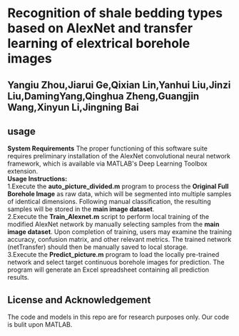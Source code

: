Recognition of shale bedding types based on AlexNet and transfer learning of elextrical borehole images
============
Yangiu Zhou,Jiarui Ge,Qixian Lin,Yanhui Liu,Jinzi Liu,DamingYang,Qinghua Zheng,Guangjin Wang,Xinyun Li,Jingning Bai
-----------
usage
-----------
**System Requirements**
The proper functioning of this software suite requires preliminary installation of the AlexNet convolutional neural network framework, which is available via MATLAB's Deep Learning Toolbox extension.    
**Usage Instructions:**   
1.Execute the **auto_picture_divided.m** program to process the **Original Full Borehole Image** as raw data, which will be segmented into multiple samples of identical dimensions. Following manual classification, the resulting samples will be stored in the **main image dataset**.   
2.Execute the **Train_Alexnet.m** script to perform local training of the modified AlexNet network by manually selecting samples from the **main image dataset**. Upon completion of training, users may examine the training accuracy, confusion matrix, and other relevant metrics. The trained network (netTransfer) should then be manually saved to local storage.   
3.Execute the **Predict_picture.m** program to load the locally pre-trained network and select target continuous borehole images for prediction. The program will generate an Excel spreadsheet containing all prediction results.     
   
**License and Acknowledgement**
---
The code and models in this repo are for research purposes only. Our code is bulit upon MATLAB.
